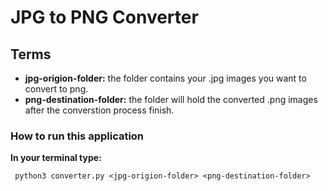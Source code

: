 #  JPG to PNG Converter

## Terms
- **jpg-origion-folder:** the folder contains your .jpg images you want to convert to png.
- **png-destination-folder:** the folder will hold the converted .png images after the converstion process finish.

### How to run this application

**In your terminal type:**
   ```
    python3 converter.py <jpg-origion-folder> <png-destination-folder>
   ```
